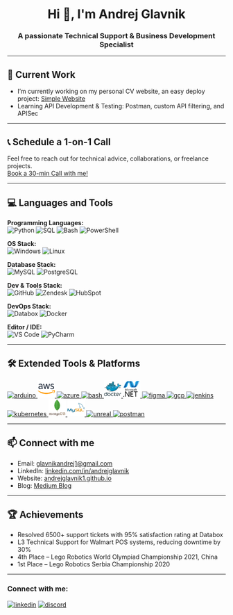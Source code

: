 <h1 align="center">Hi 👋, I'm Andrej Glavnik</h1>
<h3 align="center">A passionate Technical Support & Business Development Specialist</h3>

---

## 🔭 Current Work
- I’m currently working on my personal CV website, an easy deploy project: [Simple Website](https://github.com/andrejglavnik1/simple-website)
- Learning API Development & Testing: Postman, custom API filtering, and APISec

---

## 📞 Schedule a 1-on-1 Call
Feel free to reach out for technical advice, collaborations, or freelance projects.  
[Book a 30-min Call with me!](https://calendly.com/glavnikandrej1/30min)

---

## 💻 Languages and Tools

**Programming Languages:**  
![Python](https://img.shields.io/badge/Python-3776AB?style=for-the-badge&logo=python&logoColor=white) 
![SQL](https://img.shields.io/badge/SQL-00758F?style=for-the-badge&logo=mysql&logoColor=white) 
![Bash](https://img.shields.io/badge/Bash-4EAA25?style=for-the-badge&logo=gnu-bash&logoColor=white) 
![PowerShell](https://img.shields.io/badge/PowerShell-012456?style=for-the-badge&logo=powershell&logoColor=white)

**OS Stack:**  
![Windows](https://img.shields.io/badge/Windows-0078D6?style=for-the-badge&logo=windows&logoColor=white) 
![Linux](https://img.shields.io/badge/Linux-FCC624?style=for-the-badge&logo=linux&logoColor=black)

**Database Stack:**  
![MySQL](https://img.shields.io/badge/MySQL-4479A1?style=for-the-badge&logo=mysql&logoColor=white) 
![PostgreSQL](https://img.shields.io/badge/PostgreSQL-336791?style=for-the-badge&logo=postgresql&logoColor=white)

**Dev & Tools Stack:**  
![GitHub](https://img.shields.io/badge/GitHub-181717?style=for-the-badge&logo=github&logoColor=white) 
![Zendesk](https://img.shields.io/badge/Zendesk-008299?style=for-the-badge&logo=zendesk&logoColor=white) 
![HubSpot](https://img.shields.io/badge/HubSpot-F26522?style=for-the-badge&logo=hubspot&logoColor=white)

**DevOps Stack:**  
![Databox](https://img.shields.io/badge/Databox-FF0033?style=for-the-badge) 
![Docker](https://img.shields.io/badge/Docker-2496ED?style=for-the-badge&logo=docker&logoColor=white)

**Editor / IDE:**  
![VS Code](https://img.shields.io/badge/VSCode-0078D7?style=for-the-badge&logo=visual-studio-code&logoColor=white) 
![PyCharm](https://img.shields.io/badge/PyCharm-000000?style=for-the-badge&logo=pycharm&logoColor=white)

---

## 🛠 Extended Tools & Platforms
<p align="left">
<a href="https://www.arduino.cc/" target="_blank" rel="noreferrer"> <img src="https://cdn.worldvectorlogo.com/logos/arduino-1.svg" alt="arduino" width="40" height="40"/> </a> 
<a href="https://aws.amazon.com" target="_blank" rel="noreferrer"> <img src="https://raw.githubusercontent.com/devicons/devicon/master/icons/amazonwebservices/amazonwebservices-original-wordmark.svg" alt="aws" width="40" height="40"/> </a> 
<a href="https://azure.microsoft.com/en-in/" target="_blank" rel="noreferrer"> <img src="https://www.vectorlogo.zone/logos/microsoft_azure/microsoft_azure-icon.svg" alt="azure" width="40" height="40"/> </a> 
<a href="https://www.gnu.org/software/bash/" target="_blank" rel="noreferrer"> <img src="https://www.vectorlogo.zone/logos/gnu_bash/gnu_bash-icon.svg" alt="bash" width="40" height="40"/> </a> 
<a href="https://www.docker.com/" target="_blank" rel="noreferrer"> <img src="https://raw.githubusercontent.com/devicons/devicon/master/icons/docker/docker-original-wordmark.svg" alt="docker" width="40" height="40"/> </a> 
<a href="https://dotnet.microsoft.com/" target="_blank" rel="noreferrer"> <img src="https://raw.githubusercontent.com/devicons/devicon/master/icons/dot-net/dot-net-original-wordmark.svg" alt="dotnet" width="40" height="40"/> </a> 
<a href="https://www.figma.com/" target="_blank" rel="noreferrer"> <img src="https://www.vectorlogo.zone/logos/figma/figma-icon.svg" alt="figma" width="40" height="40"/> </a> 
<a href="https://cloud.google.com" target="_blank" rel="noreferrer"> <img src="https://www.vectorlogo.zone/logos/google_cloud/google_cloud-icon.svg" alt="gcp" width="40" height="40"/> </a> 
<a href="https://www.jenkins.io" target="_blank" rel="noreferrer"> <img src="https://www.vectorlogo.zone/logos/jenkins/jenkins-icon.svg" alt="jenkins" width="40" height="40"/> </a> 
<a href="https://kubernetes.io" target="_blank" rel="noreferrer"> <img src="https://www.vectorlogo.zone/logos/kubernetes/kubernetes-icon.svg" alt="kubernetes" width="40" height="40"/> </a> 
<a href="https://www.mongodb.com/" target="_blank" rel="noreferrer"> <img src="https://raw.githubusercontent.com/devicons/devicon/master/icons/mongodb/mongodb-original-wordmark.svg" alt="mongodb" width="40" height="40"/> </a> 
<a href="https://www.mysql.com/" target="_blank" rel="noreferrer"> <img src="https://raw.githubusercontent.com/devicons/devicon/master/icons/mysql/mysql-original-wordmark.svg" alt="mysql" width="40" height="40"/> </a> 
<a href="https://unrealengine.com/" target="_blank" rel="noreferrer"> <img src="https://raw.githubusercontent.com/kenangundogan/fontisto/036b7eca71aab1bef8e6a0518f7329f13ed62f6b/icons/svg/brand/unreal-engine.svg" alt="unreal" width="40" height="40"/> </a> 
<a href="https://postman.com" target="_blank" rel="noreferrer"> <img src="https://www.vectorlogo.zone/logos/getpostman/getpostman-icon.svg" alt="postman" width="40" height="40"/> </a>
</p>

---

## 📫 Connect with me

- Email: glavnikandrej1@gmail.com  
- LinkedIn: [linkedin.com/in/andrejglavnik](https://www.linkedin.com/in/andrejglavnik/)  
- Website: [andrejglavnik1.github.io](https://andrejglavnik1.github.io/simple-website/)  
- Blog: [Medium Blog](https://medium.com/@glavnikandrej1)  

---

## 🏆 Achievements

- Resolved 6500+ support tickets with 95% satisfaction rating at Databox  
- L3 Technical Support for Walmart POS systems, reducing downtime by 30%  
- 4th Place – Lego Robotics World Olympiad Championship 2021, China  
- 1st Place – Lego Robotics Serbia Championship 2020

---

<h3 align="left">Connect with me:</h3>
<p align="left">
<a href="https://linkedin.com/in/andrejglavnik" target="blank"><img align="center" src="https://raw.githubusercontent.com/rahuldkjain/github-profile-readme-generator/master/src/images/icons/Social/linked-in-alt.svg" alt="linkedin" height="30" width="40" /></a>
<a href="https://discord.gg/0auth0x00" target="blank"><img align="center" src="https://raw.githubusercontent.com/rahuldkjain/github-profile-readme-generator/master/src/images/icons/Social/discord.svg" alt="discord" height="30" width="40" /></a>
</p>
